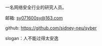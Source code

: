 一名网络安全行业的研究人员。

邮箱:		sy071600sy@163.com

github:	https://github.com/sidney-neu/syber

slogan：人不能过得太安逸